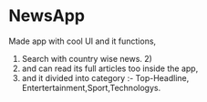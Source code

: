 # NewsApp
Made app with cool UI and it functions,  
1) Search with country wise news. 2)
2)  and can read its full articles too inside the app, 
3)  and it divided into category :- Top-Headline, Entertertainment,Sport,Technologys.
